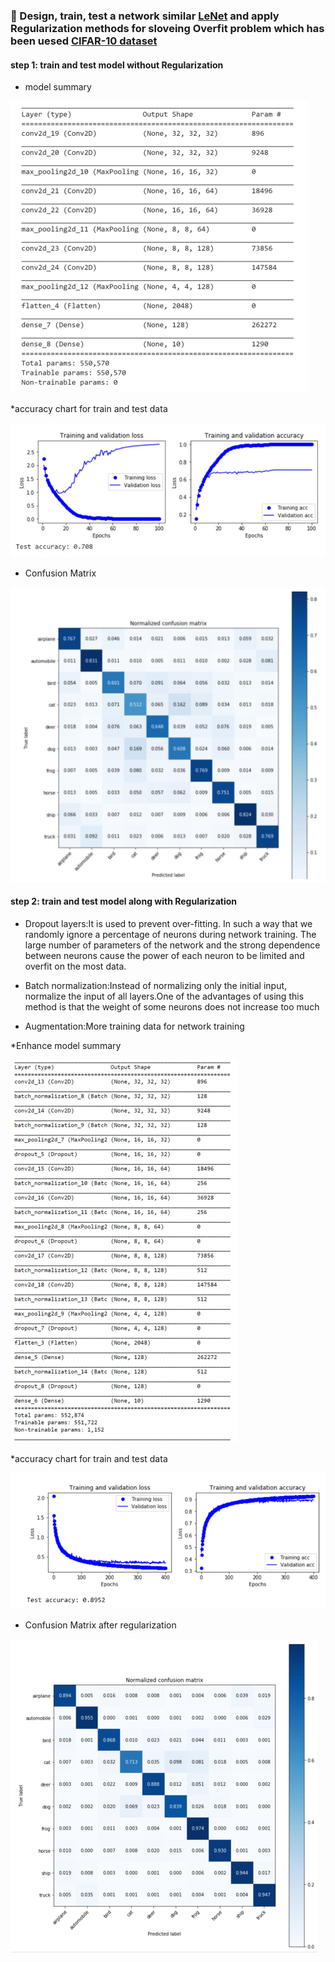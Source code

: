 ### :dart: Design, train, test a network similar [LeNet](http://www.dengfanxin.cn/wp-content/uploads/2016/03/1998Lecun.pdf) and apply Regularization methods for sloveing Overfit problem  which has been uesed  [CIFAR-10 dataset](https://www.cs.toronto.edu/~kriz/cifar.html)


#### step 1: train and test model without Regularization 


* model summary

![](protype%20model%20structure.PNG)



*accuracy chart for train and test data

![](acc-train-test-chart.PNG)



* Confusion Matrix 

![](Confusion%20Matrix%20for%20protype%20model.PNG)



#### step 2: train and test model along with Regularization

* Dropout layers:It is used to prevent over-fitting. In such a way that we randomly ignore a percentage of neurons during network training. The large number of parameters of the network and the strong dependence between neurons cause the power of each neuron to be limited and overfit on the most data.


* Batch normalization:Instead of normalizing only the initial input, normalize the input of all layers.One of the advantages of using this method is that the weight of some neurons does not increase too much


* Augmentation:More training data for network training


*Enhance model summary


![](Enhanced%20model.PNG)



*accuracy chart for train and test data


![](acc-enhanced.PNG)


* Confusion Matrix after regularization


![](conf%20mtrx%20enhanced.PNG)



